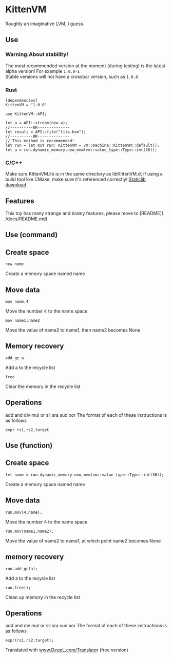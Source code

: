 # KittenVM
Roughly an imaginative LVM, I guess.

## Use

### Warning:About stability!
The most recommended version at the moment (during testing) is the latest alpha version! For example ``1.0.0-1``  
Stable versions will not have a crossbar version, such as ``1.0.0``

### Rust
```
[dependencies]
KittenVM = "1.0.0"
```

```
use KittenVM::API;

let a = API::stream(new a);
//----------OR--------------
let result = API::file("file.kvm");
//----------OR--------------
// This method is recommended!
let run = let mut run: KittenVM = vm::machine::KittenVM::default();
let a = run.dynamic_memory.new_mem(vm::value_type::Type::int(36));
```
### C/C++
Make sure KittenVM.lib is in the same directory as libKittenVM.d; if using a build tool like CMake, make sure it's referenced correctly!
[Staticlib download](https://gitee.com/Shirasawa-CN/kitten-vm/releases)

## Features
This toy has many strange and brainy features, please move to [README](. /docs/README.md)

## Use (command)
## Create space
```
new name
```
Create a memory space named name

## Move data
```
mov name,4
```
Move the number 4 to the name space

```
mov name1,name2
```
Move the value of name2 to name1, then name2 becomes None

## Memory recovery
```
add_gc a
```
Add a to the recycle list
```
free
```
Clear the memory in the recycle list

## Operations
add and div mul or sll sra sud xor The format of each of these instructions is as follows

```
expr rs1,rs2,target
```

## Use (function)
## Create space
```
let name = run.dynamic_memory.new_mem(vm::value_type::Type::int(36));
```
Create a memory space named name

## Move data
```
run.mov(4,name);
```
Move the number 4 to the name space

```
run.mov(name1,name2);
```
Move the value of name2 to name1, at which point name2 becomes None

## memory recovery
```
run.add_gc(a);
```
Add a to the recycle list
```
run.free();
```
Clean up memory in the recycle list

## Operations
add and div mul or sll sra sud xor The format of each of these instructions is as follows

```
expr(rs1,rs2,target);
```

Translated with www.DeepL.com/Translator (free version)